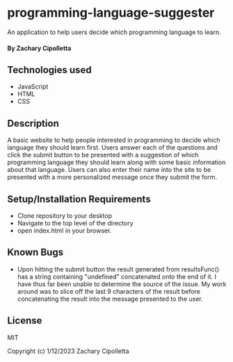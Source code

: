 # programming-language-suggester
An application to help users decide which programming language to learn.

#### By Zachary Cipolletta


## Technologies used

* JavaScript
* HTML
* CSS

## Description
A basic website to help people interested in programming to decide which language they should learn first.
Users answer each of the questions and click the submit button to be presented with a suggestion of which programming language they should learn along with some basic information about that language.
Users can also enter their name into the site to be presented with a more personalized message once they submit the form.

## Setup/Installation Requirements

* Clone repository to your desktop
* Navigate to the top level of the directory
* open index.html in your browser.

## Known Bugs
 * Upon hitting the submit button the result generated from resultsFunc() has a string containing "undefined" concatenated onto the end of it.  I have thus far been unable to determine the source of the issue.  My work around was to slice off the last 9 characters of the result before concatenating the result into the message presented to the user.
 

## License
MIT

Copyright (c) 1/12/2023 Zachary Cipolletta
